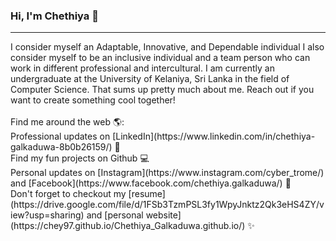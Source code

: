 ### Hi, I'm Chethiya 👋
<hr>
I consider myself an Adaptable, Innovative, and Dependable individual I also consider myself to be an inclusive individual and a team person who can work in different professional and intercultural. I am currently an undergraduate at the University of Kelaniya, Sri Lanka in the field of Computer Science. That sums up pretty much about me. Reach out if you want to create something cool together!
<br/>
<br/>
Find me around the web 🌎:
<br/>
Professional updates on [LinkedIn](https://www.linkedin.com/in/chethiya-galkaduwa-8b0b26159/) 💼<br/>
Find my fun projects on Github 💻<br/>
Personal updates on [Instagram](https://www.instagram.com/cyber_trome/) and [Facebook](https://www.facebook.com/chethiya.galkaduwa/) 🎵<br/>
Don't forget to checkout my [resume](https://drive.google.com/file/d/1FSb3TzmPSL3fy1WpyJnktz2Qk3eHS4ZY/view?usp=sharing) and [personal website](https://chey97.github.io/Chethiya_Galkaduwa.github.io/) ✨
